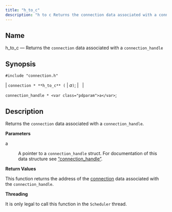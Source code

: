 ```yaml
---
title: "h_to_c"
description: "h to c Returns the connection data associated with a connection handle connection h to c a connection handle a Returns the connection data associated with a connection handle a A pointer to a connection handle struct For documentation of this data structure see Section 68 10 connection handle This..."
---
```


<a name="apis.h_to_c"></a> 
## Name

h_to_c — Returns the `connection` data associated with a `connection_handle`

## Synopsis

`#include "connection.h"`

| `connection * **h_to_c** (` | <var class="pdparam">a</var>`)`; |   |

`connection_handle * <var class="pdparam">a</var>`;<a name="idp49098560"></a> 
## Description

Returns the `connection` data associated with a `connection_handle`.

**<a name="idp49100656"></a> Parameters**

<dl class="variablelist">

<dt>a</dt>

<dd>

A pointer to a `connection_handle` struct. For documentation of this data structure see [“connection_handle”](/momentum/3/3-api/structs-connection-handle).

</dd>

</dl>

**<a name="idp49104448"></a> Return Values**

This function returns the address of the [connection](/momentum/3/3-api/structs-connection) data associated with the `connection_handle`.

**<a name="idp49106560"></a> Threading**

It is only legal to call this function in the `Scheduler` thread.